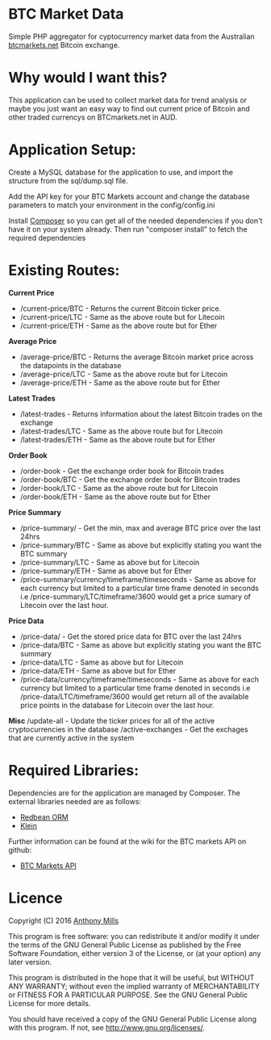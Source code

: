 # BTC Market Data

Simple PHP aggregator for cyptocurrency market data from the Australian [btcmarkets.net](https://btcmarkets.net/) Bitcoin exchange.

# Why would I want this?
This application can be used to collect market data for trend analysis or maybe you just want an easy way to find out current price of Bitcoin and other traded currencys on BTCmarkets.net in AUD.

# Application Setup:

Create a MySQL database for the application to use, and import the structure from the sql/dump.sql file.

Add the API key for your BTC Markets account and change the database parameters to match your environment in the config/config.ini

Install [Composer](https://getcomposer.org/) so you can get all of the needed dependencies if you don't have it on your system already. Then run "composer install" to fetch the required dependencies

# Existing Routes:

**Current Price**
* /current-price/BTC - Returns the current Bitcoin ticker price.
* /current-price/LTC - Same as the above route but for Litecoin
* /current-price/ETH - Same as the above route but for Ether

**Average Price**
* /average-price/BTC - Returns the average Bitcoin market price across the datapoints in the database
* /average-price/LTC - Same as the above route but for Litecoin
* /average-price/ETH - Same as the above route but for Ether

**Latest Trades**
* /latest-trades - Returns information about the latest Bitcoin trades on the exchange
* /latest-trades/LTC - Same as the above route but for Litecoin
* /latest-trades/ETH - Same as the above route but for Ether

**Order Book**
* /order-book - Get the exchange order book for Bitcoin trades
* /order-book/BTC - Get the exchange order book for Bitcoin trades
* /order-book/LTC - Same as the above route but for Litecoin
* /order-book/ETH - Same as the above route but for Ether

**Price Summary**
* /price-summary/ - Get the min, max and average BTC price over the last 24hrs
* /price-summary/BTC - Same as above but explicitly stating you want the BTC summary
* /price-summary/LTC - Same as above but for Litecoin
* /price-summary/ETH - Same as above but for Ether
* /price-summary/currency/timeframe/timeseconds - Same as above for each currency but limited to a particular time frame denoted in seconds i.e /price-summary/LTC/timeframe/3600 would get a price sumary of Litecoin over the last hour.

**Price Data**
* /price-data/ - Get the stored price data for BTC over the last 24hrs
* /price-data/BTC - Same as above but explicitly stating you want the BTC summary
* /price-data/LTC - Same as above but for Litecoin
* /price-data/ETH - Same as above but for Ether
* /price-data/currency/timeframe/timeseconds - Same as above for each currency but limited to a particular time frame denoted in seconds i.e /price-data/LTC/timeframe/3600 would get return all of the available price points in the database for Litecoin over the last hour.

**Misc**
/update-all - Update the ticker prices for all of the active cryptocurrencies in the database
/active-exchanges - Get the exchages that are currently active in the system

# Required Libraries:

Dependencies are for the application are managed by Composer. The external libraries needed are as follows:

* [Redbean ORM](http://www.redbeanphp.com/)
* [Klein](https://github.com/chriso/klein.php)

Further information can be found at the wiki for the BTC markets API on github:

* [BTC Markets API](https://github.com/BTCMarkets/API)

# Licence

Copyright (C) 2016 [Anthony Mills](http://www.anthony-mills.com)

This program is free software: you can redistribute it and/or modify
it under the terms of the GNU General Public License as published by
the Free Software Foundation, either version 3 of the License, or
(at your option) any later version.

This program is distributed in the hope that it will be useful,
but WITHOUT ANY WARRANTY; without even the implied warranty of
MERCHANTABILITY or FITNESS FOR A PARTICULAR PURPOSE.  See the
GNU General Public License for more details.

You should have received a copy of the GNU General Public License
along with this program.  If not, see <http://www.gnu.org/licenses/>.
